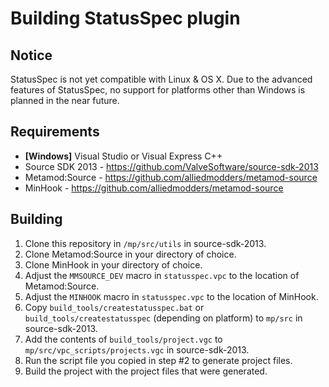 Building StatusSpec plugin
==========================

Notice
------
StatusSpec is not yet compatible with Linux & OS X. Due to the advanced features of StatusSpec, no support for platforms other than Windows is planned in the near future.

Requirements
------------
* **[Windows]** Visual Studio or Visual Express C++
* Source SDK 2013 - https://github.com/ValveSoftware/source-sdk-2013
* Metamod:Source - https://github.com/alliedmodders/metamod-source
* MinHook - https://github.com/alliedmodders/metamod-source

Building
--------
1. Clone this repository in `/mp/src/utils` in source-sdk-2013.
2. Clone Metamod:Source in your directory of choice.
3. Clone MinHook in your directory of choice.
4. Adjust the `MMSOURCE_DEV` macro in `statusspec.vpc` to the location of Metamod:Source.
5. Adjust the `MINHOOK` macro in `statusspec.vpc` to the location of MinHook.
6. Copy `build_tools/createstatusspec.bat` or `build_tools/createstatusspec` (depending on platform) to `mp/src` in source-sdk-2013.
7. Add the contents of `build_tools/project.vgc` to `mp/src/vpc_scripts/projects.vgc` in source-sdk-2013.
8. Run the script file you copied in step #2 to generate project files.
9. Build the project with the project files that were generated.
